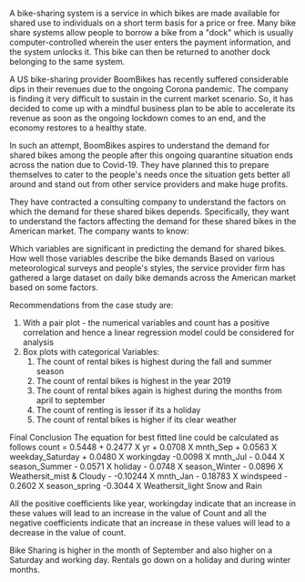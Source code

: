 A bike-sharing system is a service in which bikes are made available for shared use to individuals on a short term basis for a price or free. Many bike share systems allow people to borrow a bike from a "dock" which is usually computer-controlled wherein the user enters the payment information, and the system unlocks it. This bike can then be returned to another dock belonging to the same system.


A US bike-sharing provider BoomBikes has recently suffered considerable dips in their revenues due to the ongoing Corona pandemic. The company is finding it very difficult to sustain in the current market scenario. So, it has decided to come up with a mindful business plan to be able to accelerate its revenue as soon as the ongoing lockdown comes to an end, and the economy restores to a healthy state. 


In such an attempt, BoomBikes aspires to understand the demand for shared bikes among the people after this ongoing quarantine situation ends across the nation due to Covid-19. They have planned this to prepare themselves to cater to the people's needs once the situation gets better all around and stand out from other service providers and make huge profits.


They have contracted a consulting company to understand the factors on which the demand for these shared bikes depends. Specifically, they want to understand the factors affecting the demand for these shared bikes in the American market. The company wants to know:

Which variables are significant in predicting the demand for shared bikes.
How well those variables describe the bike demands
Based on various meteorological surveys and people's styles, the service provider firm has gathered a large dataset on daily bike demands across the American market based on some factors. 

Recommendations from the case study are:

1) With a pair plot - the numerical variables and count has a positive correlation and hence a linear regression model could be considered for analysis
2) Box plots with categorical Variables: 
    1) The count of rental bikes is highest during the fall and summer season
    2) The count of rental bikes is highest in the year 2019
    3) The count of rental bikes again is highest during the months from april to september
    4) The count of renting is lesser if its a holiday
    5) The count of rental bikes is higher if its clear weather 

Final Conclusion
The equation for best fitted line could be calculated as follows count = 0.5448 + 0.2477 X yr + 0.0708 X mnth_Sep + 0.0563 X weekday_Saturday + 0.0480 X workingday -0.0098 X mnth_Jul - 0.044 X season_Summer - 0.0571 X holiday - 0.0748 X season_Winter - 0.0896 X Weathersit_mist & Cloudy - -0.10244 X mnth_Jan - 0.18783 X windspeed - 0.2602 X season_spring -0.3044 X Weathersit_light Snow and Rain

All the positive coefficients like year, workingday indicate that an increase in these values will lead to an increase in the value of Count and all the negative coefficients indicate that an increase in these values will lead to a decrease in the value of count.

Bike Sharing is higher in the month of September and also higher on a Saturday and working day. Rentals go down on a holiday and during winter months.


